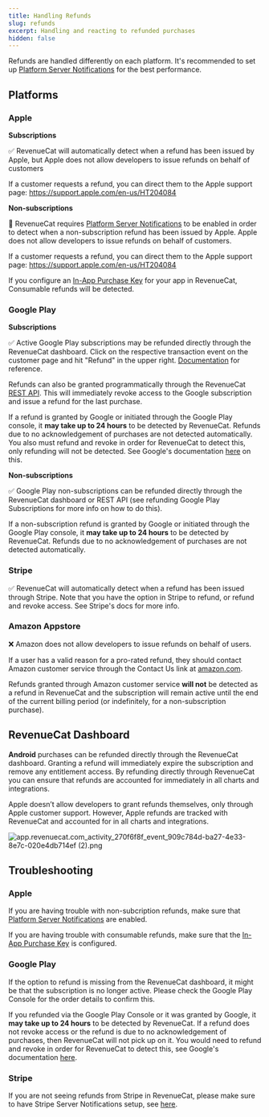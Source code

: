 ```yaml
---
title: Handling Refunds
slug: refunds
excerpt: Handling and reacting to refunded purchases
hidden: false
---
```


Refunds are handled differently on each platform. It's recommended to set up [Platform Server Notifications](/platform-resources/server-notifications) for the best performance.

## Platforms

### Apple

**Subscriptions**

✅ RevenueCat will automatically detect when a refund has been issued by Apple, but Apple does not allow developers to issue refunds on behalf of customers

If a customer requests a refund, you can direct them to the Apple support page: https://support.apple.com/en-us/HT204084

**Non-subscriptions**

🚧 RevenueCat requires [Platform Server Notifications](/platform-resources/server-notifications) to be enabled in order to detect when a non-subscription refund has been issued by Apple. Apple does not allow developers to issue refunds on behalf of customers.

If a customer requests a refund, you can direct them to the Apple support page: https://support.apple.com/en-us/HT204084

If you configure an [In-App Purchase Key](/service-credentials/itunesconnect-app-specific-shared-secret/in-app-purchase-key-configuration) for your app in RevenueCat, Consumable refunds will be detected.

### Google Play

**Subscriptions**

✅ Active Google Play subscriptions may be refunded directly through the RevenueCat dashboard. Click on the respective transaction event on the customer page and hit \"Refund\" in the upper right. [Documentation](/dashboard-and-metrics/customer-history#refunding-purchases) for reference.

Refunds can also be granted programmatically through the RevenueCat [REST API](https://docs.revenuecat.com/reference#revoke-a-google-subscription). This will immediately revoke access to the Google subscription and issue a refund for the last purchase.

If a refund is granted by Google or initiated through the Google Play console, it **may take up to 24 hours** to be detected by RevenueCat. Refunds due to no acknowledgement of purchases are not detected automatically. You also must refund and revoke in order for RevenueCat to detect this, only refunding will not be detected. See Google's documentation [here](https://support.google.com/googleplay/android-developer/answer/2741495?hl=en#zippy=%2Crefund-subscriptions-including-refund-and-revoke) on this. 

**Non-subscriptions**

✅ Google Play non-subscriptions can be refunded directly through the RevenueCat dashboard or REST API (see refunding Google Play Subscriptions for more info on how to do this).

If a non-subscription refund is granted by Google or initiated through the Google Play console, it **may take up to 24 hours** to be detected by RevenueCat. Refunds due to no acknowledgement of purchases are not detected automatically.

### Stripe

✅ RevenueCat will automatically detect when a refund has been issued through Stripe. Note that you have the option in Stripe to refund, or refund and revoke access. See Stripe's docs for more info.

### Amazon Appstore

❌ Amazon does not allow developers to issue refunds on behalf of users.

If a user has a valid reason for a pro-rated refund, they should contact Amazon customer service through the Contact Us link at [amazon.com](https://amazon.com).

Refunds granted through Amazon customer service **will not** be detected as a refund in RevenueCat and the subscription will remain active until the end of the current billing period (or indefinitely, for a non-subscription purchase).

## RevenueCat Dashboard

**Android** purchases can be refunded directly through the RevenueCat dashboard. Granting a refund will immediately expire the subscription and remove any entitlement access. By refunding directly through RevenueCat you can ensure that refunds are accounted for immediately in all charts and integrations.

Apple doesn’t allow developers to grant refunds themselves, only through Apple customer support. However, Apple refunds are tracked with RevenueCat and accounted for in all charts and integrations.

![](/images/9def41e-app.revenuecat.com_activity_270f6f8f_event_909c784d-ba27-4e33-8e7c-020e4db714ef_2_3560069cb19e697a1a52ada4d71c641c.png "app.revenuecat.com_activity_270f6f8f_event_909c784d-ba27-4e33-8e7c-020e4db714ef (2).png")

## Troubleshooting

### Apple

If you are having trouble with non-subcription refunds, make sure that [Platform Server Notifications](/platform-resources/server-notifications) are enabled.

If you are having trouble with consumable refunds, make sure that the  [In-App Purchase Key](/service-credentials/itunesconnect-app-specific-shared-secret/in-app-purchase-key-configuration) is configured.


### Google Play

If the option to refund is missing from the RevenueCat dashboard, it might be that the subscription is no longer active. Please check the Google Play Console for the order details to confirm this.

If you refunded via the Google Play Console or it was granted by Google, it **may take up to 24 hours** to be detected by RevenueCat. If a refund does not revoke access or the refund is due to no acknowledgement of purchases, then RevenueCat will not pick up on it. You would need to refund and revoke in order for RevenueCat to detect this, see Google's documentation [here](https://support.google.com/googleplay/android-developer/answer/2741495?hl=en#zippy=%2Crefund-subscriptions-including-refund-and-revoke). 


### Stripe

If you are not seeing refunds from Stripe in RevenueCat, please make sure to have Stripe Server Notifications setup, see [here](https://www.revenuecat.com/docs/platform-resources/server-notifications/stripe-server-notifications).
